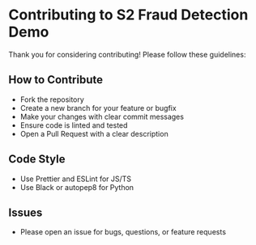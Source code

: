 # Contributing to S2 Fraud Detection Demo

Thank you for considering contributing! Please follow these guidelines:

## How to Contribute
- Fork the repository
- Create a new branch for your feature or bugfix
- Make your changes with clear commit messages
- Ensure code is linted and tested
- Open a Pull Request with a clear description

## Code Style
- Use Prettier and ESLint for JS/TS
- Use Black or autopep8 for Python

## Issues
- Please open an issue for bugs, questions, or feature requests 